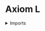 #  Axiom L

<details><summary>Imports</summary>
```agda
module foundation.axiom-l where

open import foundation.contractible-types
open import foundation.dependent-pair-types
open import foundation.embeddings
open import foundation.equivalences
open import foundation.fibers-of-maps
open import foundation.full-subtypes
open import foundation.function-extensionality
open import foundation.functoriality-dependent-function-types
open import foundation.functoriality-dependent-pair-types
open import foundation.fundamental-theorem-of-identity-types
open import foundation.identity-types
open import foundation.injective-maps
open import foundation.propositional-maps
open import foundation.propositions
open import foundation.type-theoretic-principle-of-choice
open import foundation.univalence
open import foundation.universal-property-identity-types
open import foundation.universe-levels
```
</details>

## Idea

Axiom L, which is due to Peter Lumsdaine, asserts that for any two types `X` and `Y` in a common universe, the map `X ＝ Y → X ≃ Y` is an embedding. This axiom is a common generalization of the univalence axiom and axiom K, in the sense that both univalence and axiom K imply axiom L.

## Definition

```agda
axiom-L : (l : Level) → UU (lsuc l)
axiom-L l = (X Y : UU l) → is-emb (equiv-eq {A = X} {B = Y})

emb-L : {l : Level} → axiom-L l → (X Y : UU l) → (X ＝ Y) ↪ (X ≃ Y)
pr1 (emb-L H X Y) = equiv-eq
pr2 (emb-L H X Y) = H X Y
```

## Properties

### Axiom L implies that `Id : A → (A → UU l)` is an embedding

```agda
is-emb-Id : {l : Level} → axiom-L l → (A : UU l) → is-emb (Id {A = A})
is-emb-Id L A x =
  fundamental-theorem-id
    ( pair
      ( pair x refl)
      ( λ u →
        is-injective-emb
          ( emb-fib x)
          ( eq-is-contr (is-contr-total-path x))))
    ( λ y p → ap Id p)
  where
  emb-fib : (x : A) → fib' Id (Id x) ↪ Σ A (λ y → Id x y)
  emb-fib x =
    comp-emb
      ( comp-emb
        ( emb-equiv
          ( equiv-tot
            ( λ y →
              ( equiv-ev-refl y) ∘e
              ( ( equiv-inclusion-is-full-subtype
                  ( λ h →
                    Π-Prop A (λ z → is-equiv-Prop (h z)))
                  ( λ h →
                    fundamental-theorem-id
                      ( is-contr-total-path x)
                      ( h))) ∘e
                ( distributive-Π-Σ)))))
        ( emb-Σ
          ( λ y → (z : A) → Id y z ≃ Id x z)
          ( id-emb)
          ( λ y →
            comp-emb
              ( emb-Π (λ z → emb-L L (Id y z) (Id x z)))
              ( emb-equiv equiv-funext))))
      ( emb-equiv (inv-equiv (equiv-fib Id (Id x))))
```
